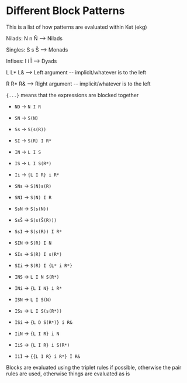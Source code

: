 # Different Block Patterns
This is a list of how patterns are evaluated within Ket (ekg)

Nilads: N n Ñ --> Nilads

Singles: S s Š  --> Monads

Infixes: I i Ī --> Dyads

L L* L& --> Left argument -- implicit/whatever is to the left

R R* R& --> Right argument -- implicit/whatever is to the left

`{...}` means that the expressions are blocked together

- `ND` -> `N I R`

- `SN` -> `S(N)`
- `Ss` -> `S(s(R))`
- `SI` -> `S(R) I R*`

- `IN` -> `L I S`
- `IS` -> `L I S(R*)`
- `Ii` -> `{L I R} i R*`

- `SNs` -> `S(N)s(R)`
- `SNI` -> `S(N) I R`
- `SsN` -> `S(s(N))`
- `SsŠ` -> `S(s(Š(R)))`
- `SsI` -> `S(s(R)) I R*`
- `SIN` -> `S(R) I N`
- `SIs` -> `S(R) I s(R*)`
- `SIi` -> `S(R) I {L* i R*}`

- `INS` -> `L I N S(R*)`
- `INi` -> `{L I N} i R*`
- `ISN` -> `L I S(N)`
- `ISs` -> `L I S(s(R*))`
- `ISi` -> `{L D S(R*)} i R&`
- `IiN` -> `{L I R} i N`
- `IiS` -> `{L I R} i S(R*)`
- `IiĪ` -> `{{L I R} i R*} Ī R&`

Blocks are evaluated using the triplet rules if possible, otherwise the pair rules are used, otherwise things are evaluated as is


